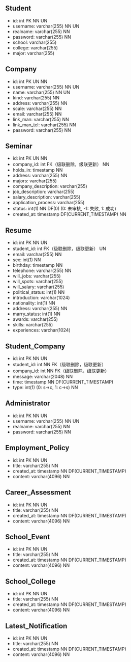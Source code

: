 ## Student
- id: int PK NN UN
- username: varchar(255) NN UN
- realname: varchar(255) NN
- password: varchar(255) NN
- school: varchar(255)
- college: varchar(255)
- major: varchar(255)

## Company
- id: int PK UN NN
- username: varchar(255) NN UN
- name: varchar(255) NN UN
- kind: varchar(255) NN
- address: varchar(255) NN
- scale: varchar(255) NN
- email: varchar(255) NN
- link_man: varchar(255) NN
- link_man_tel: varchar(255) NN
- password: varchar(255) NN

## Seminar
- id: int PK UN NN
- company_id: int FK（级联删除，级联更新） NN
- holds_in: timestamp NN
- address: varchar(255) NN
- majors: varchar(255)
- company_description: varchar(255)
- job_description: varchar(255)
- salary_description: varchar(255)
- application_process: varchar(255)
- status: int(1) NN DF(0) (0: 未审核, -1: 失败, 1: 成功)
- created_at: timestamp DF(CURRENT_TIMESTAMP) NN

## Resume
- id: int PK NN UN
- student_id: int FK（级联删除，级联更新） UN
- email: varchar(255) NN
- sex: int(1) NN
- birthday: timestamp NN
- telephone: varchar(255) NN
- will_jobs: varchar(255)
- will_spots: varchar(255)
- will_salary: varchar(255)
- political_status: int(1) NN
- introduction: varchar(1024)
- nationality: int(1) NN
- address: varchar(255) NN
- marry_status: int(1) NN
- awards: varchar(255) 
- skills: varchar(255)
- experiences: varchar(1024)

## Student_Company
- id: int PK NN UN
- student_id: int NN FK（级联删除，级联更新）
- company_id: int NN FK（级联删除，级联更新）
- message: varchar(2048) NN
- time: timestamp NN DF(CURRENT_TIMESTAMP)
- type: int(1) (0: s->c, 1: c->s) NN

## Administrator
- id: int PK NN UN
- username: varchar(255) NN UN
- realname: varchar(255) NN
- password: varchar(255) NN

## Employment_Policy
- id: int PK NN UN
- title: varchar(255) NN
- created_at: timestamp NN DF(CURRENT_TIMESTAMP)
- content: varchar(4096) NN
  
## Career_Assessment
- id: int PK NN UN
- title: varchar(255) NN
- created_at: timestamp NN DF(CURRENT_TIMESTAMP)
- content: varchar(4096) NN
  
## School_Event
- id: int PK NN UN
- title: varchar(255) NN
- created_at: timestamp NN DF(CURRENT_TIMESTAMP)
- content: varchar(4096) NN
  
## School_College
- id: int PK NN UN
- title: varchar(255) NN
- created_at: timestamp NN DF(CURRENT_TIMESTAMP)
- content: varchar(4096) NN

## Latest_Notification
- id: int PK NN UN
- title: varchar(255) NN
- created_at: timestamp NN DF(CURRENT_TIMESTAMP)
- content: varchar(4096) NN